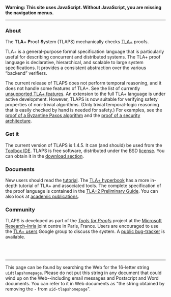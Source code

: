 <!DOCTYPE html PUBLIC "-//W3C//DTD XHTML 1.0 Transitional//EN" "http://www.w3.org/TR/xhtml1/DTD/xhtml1-transitional.dtd">
<html xmlns="http://www.w3.org/1999/xhtml" xml:lang="en-US" lang="en-US">
<head>
<meta http-equiv="Content-Type" content="text/html; charset=utf-8" />
<link rel="stylesheet" type="text/css" id="ss"/>
<title>TLA+ Proof System</title>
</head>
<body>
<script type="text/javascript">
  var baseurl = (document.URL.match (/.*[\\\/]content[\\\/]/))[0]
  baseurl = baseurl.slice (0, baseurl.length - "content/".length)
  document.getElementById('ss').href = baseurl + 'assets/css/common.css'
  document.write ('\x3Cscript type="text/javascript" src="'
                  + baseurl + 'assets/header.js">\x3C/script>')
</script>
<noscript><p><b>Warning: This site uses JavaScript. Without JavaScript, you
are missing the navigation menus.</b></p><hr/></noscript>

<!-- DO NOT EDIT ABOVE THIS LINE, DO NOT REMOVE THIS LINE -->



### About
<div class="hr"></div>

The **TLA**+ **P**roof **S**ystem (TLAPS) mechanically checks
[TLA+](http://research.microsoft.com/users/lamport/tla/tla.html) proofs.

TLA+ is a general-purpose formal specification language that is
particularly useful for describing concurrent and distributed systems.
The TLA+ proof language is declarative, hierarchical, and scalable to
large system specifications. It provides a consistent abstraction over
the various “backend” verifiers.

The current release of TLAPS does not perform temporal reasoning, and it
does not handle some features of TLA+. See the list of currently
[unsupported TLA+ features](download/unsupported.html). An extension to
the full TLA+ language is under active development. However, TLAPS is
now suitable for verifying safety properties of non-trivial algorithms.
(Only trivial temporal-logic reasoning that is easily checked by hand is
needed for safety.) For examples, see the [proof of a Byzantine Paxos
algorithm](
    http://research.microsoft.com/en-us/um/people/lamport/tla/byzpaxos.html)
and the [proof of a security
architecture](http://research.microsoft.com/apps/pubs/default.aspx?id=144962).


### Get it
<div class="hr"></div>

The current version of TLAPS is 1.4.5. It can (and should) be used from
the [Toolbox IDE](
    http://research.microsoft.com/en-us/um/people/lamport/tla/toolbox.html).
TLAPS is free software, distributed under the BSD [license](
    Download/License.html).
You can obtain it in the [download section](download.html).


### Documents
<div class="hr"></div>

New users should read the [tutorial](documentation/tutorial.html). The
[TLA+ hyperbook](
    http://research.microsoft.com/en-us/um/people/lamport/tla/hyperbook.html)
has a more in-depth tutorial of TLA+ and associated tools. The complete
specification of the proof language is contained in the
[TLA+2 Preliminary Guide](
    http://research.microsoft.com/en-us/um/people/lamport/tla/tla2-guide.pdf).
You can also look at [academic publications](documentation/publications.html).


### Community
<div class="hr"></div>

TLAPS is developed as part of the [*Tools for Proofs*](
    http://www.msr-inria.fr/projects/tools-for-proofs) project at
the [Microsoft Research–Inria](http://www.msr-inria.fr) joint centre in
Paris, France. Users are encouraged to use the [TLA+ users](
    https://groups.google.com/forum/#!forum/tlaplus)
Google group to discuss the system. A [public bug-tracker](
    https://github.com/tlaplus/tlapm/issues) is available.


<div style="position:relative; top:50px">

------------------------------------------------------------------------

This page can be found by searching the Web for the 16-letter string
`uidtlapshomepage`. Please do not put this string in any document that
could wind up on the Web--including email messages and Postscript and
Word documents. You can refer to it in Web documents as "the string
obtained by removing the `-` from `uid-tlapshomepage`".
</div>


<!-- DO NOT EDIT BELOW THIS LINE, DO NOT REMOVE THIS LINE -->

<script type="text/javascript">
  document.write ('\x3Cscript type="text/javascript" src="'
                  + baseurl + 'assets/footer.js">\x3C/script>')
</script>
</body>
</html>
